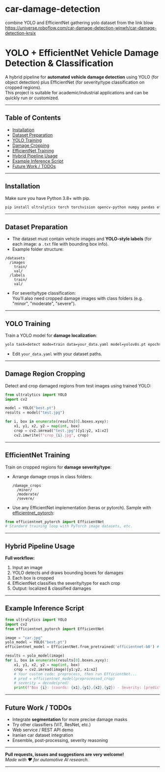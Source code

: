 # car-damage-detection
combine YOLO and EfficientNet
gathering yolo dataset from the link blow
https://universe.roboflow.com/car-damage-detection-wjnwh/car-damage-detection-krsix

# YOLO + EfficientNet Vehicle Damage Detection & Classification

A hybrid pipeline for **automated vehicle damage detection** using YOLO (for object detection) plus EfficientNet (for severity/type classification on cropped regions).  
This project is suitable for academic/industrial applications and can be quickly run or customized.

---

## Table of Contents

- [Installation](#installation)
- [Dataset Preparation](#dataset-preparation)
- [YOLO Training](#yolo-training)
- [Damage Cropping](#damage-cropping)
- [EfficientNet Training](#efficientnet-training)
- [Hybrid Pipeline Usage](#hybrid-pipeline-usage)
- [Example Inference Script](#example-inference-script)
- [Future Work / TODOs](#future-work--todos)

---

## Installation

Make sure you have Python 3.8+ with pip.

```bash
pip install ultralytics torch torchvision opencv-python numpy pandas efficientnet_pytorch
```

---

## Dataset Preparation

- The dataset must contain vehicle images and **YOLO-style labels** (for each image: a `.txt` file with bounding box info).
- Example folder structure:

```
/datasets
  /images
    train/
    val/
  /labels
    train/
    val/
```

- For severity/type classification:  
  You’ll also need cropped damage images with class folders (e.g. "minor", "moderate", "severe").

---

## YOLO Training

Train a YOLO model for **damage localization**:

```bash
yolo task=detect mode=train data=your_data.yaml model=yolov8s.pt epochs=50 imgsz=640
```
- Edit `your_data.yaml` with your dataset paths.

---

## Damage Region Cropping

Detect and crop damaged regions from test images using trained YOLO:

```python
from ultralytics import YOLO
import cv2

model = YOLO("best.pt")
results = model("test.jpg")

for i, box in enumerate(results[0].boxes.xyxy):
    x1, y1, x2, y2 = map(int, box)
    crop = cv2.imread("test.jpg")[y1:y2, x1:x2]
    cv2.imwrite(f"crop_{i}.jpg", crop)
```

---

## EfficientNet Training

Train on cropped regions for **damage severity/type**:

- Arrange damage crops in class folders:
  ```
  /damage_crops
    /minor/
    /moderate/
    /severe/
  ```
- Use any EfficientNet implementation (keras or pytorch). Sample with [efficientnet_pytorch](https://github.com/lukemelas/EfficientNet-PyTorch):

```python
from efficientnet_pytorch import EfficientNet
# Standard training loop with PyTorch image datasets, etc.
```

---

## Hybrid Pipeline Usage

**Full workflow:**
1. Input an image
2. YOLO detects and draws bounding boxes for damages
3. Each box is cropped
4. EfficientNet classifies the severity/type for each crop
5. Output: localized & classified damages

---

## Example Inference Script

```python
from ultralytics import YOLO
import cv2
from efficientnet_pytorch import EfficientNet

image = "car.jpg"
yolo_model = YOLO("best.pt")
efficientnet_model = EfficientNet.from_pretrained('efficientnet-b0') # or your trained weights

results = yolo_model(image)
for i, box in enumerate(results[0].boxes.xyxy):
    x1, y1, x2, y2 = map(int, box)
    crop = cv2.imread(image)[y1:y2, x1:x2]
    # Your custom code: preprocess, then run EfficientNet...
    # pred = efficientnet_model(preprocessed_crop)
    # severity = decode(pred)
    print(f"Box {i}: (coords: {x1},{y1},{x2},{y2}) - Severity: [predict here]")
```

---

## Future Work / TODOs

- Integrate **segmentation** for more precise damage masks
- Try other classifiers (ViT, ResNet, etc.)
- Web service / REST API demo
- Iranian car dataset integration
- Ensemble, post-processing, severity reasoning

---

**Pull requests, issues and suggestions are very welcome!**  
*Made with :heart: for automotive AI research.*

---
